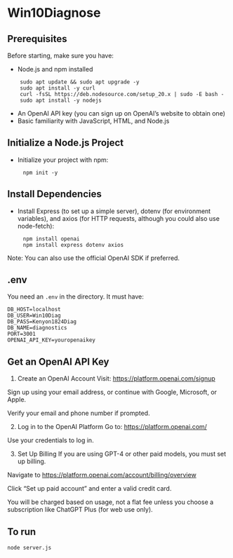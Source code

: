 # Win10Diagnose

## Prerequisites
Before starting, make sure you have:
  - Node.js and npm installed
```
    sudo apt update && sudo apt upgrade -y
    sudo apt install -y curl
    curl -fsSL https://deb.nodesource.com/setup_20.x | sudo -E bash -
    sudo apt install -y nodejs
```
  - An OpenAI API key (you can sign up on OpenAI’s website to obtain one)
  - Basic familiarity with JavaScript, HTML, and Node.js

## Initialize a Node.js Project
  - Initialize your project with npm:
```
     npm init -y
```
## Install Dependencies
  - Install Express (to set up a simple server), dotenv (for environment variables), and axios (for HTTP requests, although you could also use node-fetch):
```
     npm install openai
     npm install express dotenv axios
```
Note: You can also use the official OpenAI SDK if preferred.
##  .env
You need an `.env` in the directory.  It must have:
```
DB_HOST=localhost
DB_USER=Win10Diag
DB_PASS=Kenyon1824Diag
DB_NAME=diagnostics
PORT=3001
OPENAI_API_KEY=youropenaikey
```

## Get an OpenAI API Key
1. Create an OpenAI Account
Visit: https://platform.openai.com/signup

Sign up using your email address, or continue with Google, Microsoft, or Apple.

Verify your email and phone number if prompted.

2. Log in to the OpenAI Platform
Go to: https://platform.openai.com/

Use your credentials to log in.

3. Set Up Billing
If you are using GPT-4 or other paid models, you must set up billing.

Navigate to https://platform.openai.com/account/billing/overview

Click “Set up paid account” and enter a valid credit card.

You will be charged based on usage, not a flat fee unless you choose a subscription like ChatGPT Plus (for web use only).

## To run
`node server.js`
